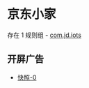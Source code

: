 # 京东小家

存在 1 规则组 - [com.jd.iots](/src/apps/com.jd.iots.ts)

## 开屏广告

- [快照-0](https://gkd-kit.gitee.io/import/12901733)
